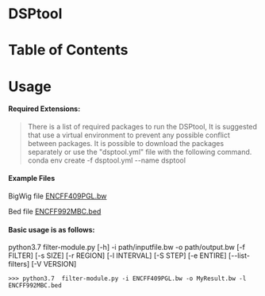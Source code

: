 # DSPtool

# Table of Contents

# Usage

#### Required Extensions:
> There is a list of required packages to run the DSPtool, 
> It is suggested that use a virtual environment to prevent any possible conflict between packages. It is possible to download the packages separately or use the "dsptool.yml" file with the following command.  
> conda env create -f dsptool.yml --name dsptool

#### Example Files
BigWig file   [ENCFF409PGL.bw](https://drive.google.com/open?id=1JYTv_Zj-M6xtNzed5Mk3saG6LMbDUu70)

Bed file   [ENCFF992MBC.bed](https://github.com/dawe/dsptool/blob/master/ENCFF992MBC.bed)

#### Basic usage is as follows:
python3.7  filter-module.py [-h] -i path/inputfile.bw -o path/output.bw [-f FILTER] [-s SIZE] [-r REGION] [-l INTERVAL] [-S STEP] [-e ENTIRE] [--list-filters] [-V VERSION]

```
>>> python3.7  filter-module.py -i ENCFF409PGL.bw -o MyResult.bw -l ENCFF992MBC.bed
```
